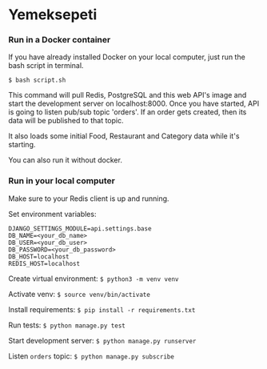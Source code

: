 # Yemeksepeti

### Run in a Docker container

If you have already installed Docker on your local computer, just run the bash script in terminal.

`$ bash script.sh`

This command will pull Redis, PostgreSQL and this web API's image and start the development server on localhost:8000.
Once you have started, API is going to listen pub/sub topic 'orders'. If an order gets created, then its data will be 
published to that topic. 

It also loads some initial Food, Restaurant and Category data while it's starting.

You can also run it without docker.

### Run in your local computer

Make sure to your Redis client is up and running.

Set environment variables:
```
DJANGO_SETTINGS_MODULE=api.settings.base
DB_NAME=<your_db_name>
DB_USER=<your_db_user>
DB_PASSWORD=<your_db_password>
DB_HOST=localhost
REDIS_HOST=localhost
```

Create virtual environment:
`$ python3 -m venv venv`

Activate venv:
`$ source venv/bin/activate`

Install requirements:
`$ pip install -r requirements.txt`

Run tests:
`$ python manage.py test`

Start development server:
`$ python manage.py runserver`

Listen `orders` topic:
`$ python manage.py subscribe`
